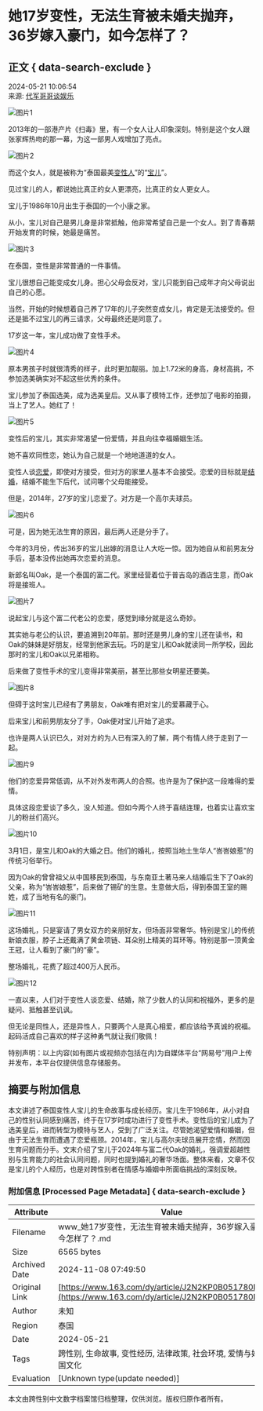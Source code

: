 # 她17岁变性，无法生育被未婚夫抛弃，36岁嫁入豪门，如今怎样了？

## 正文 { data-search-exclude }


2024-05-21 10:06:54  
来源: [代军哥哥谈娱乐](https://www.163.com/dy/media/T1409366037422.html)

![图片1](https://static.ws.126.net/163/f2e/dy_media/dy_media/static/images/ipLocation.f6d00eb.svg)

2013年的一部港产片《扫毒》里，有一个女人让人印象深刻。特别是这个女人跟张家辉热吻的那一幕，为这一部男人戏增加了亮点。

![图片2](https://nimg.ws.126.net/?url=http%3A%2F%2Fdingyue.ws.126.net%2F2024%2F0521%2F124087b5j00sdtcep000nd000hs00bvm.jpg&thumbnail=660x2147483647&quality=80&type=jpg)

而这个女人，就是被称为“泰国最美[变性人](https://ent.163.com/keywords/5/d/53d860274eba/1.html)”的“[宝儿](https://ent.163.com/keywords/5/9/5b9d513f/1.html)”。

见过宝儿的人，都说她比真正的女人更漂亮，比真正的女人更女人。

宝儿于1986年10月出生于泰国的一个小康之家。

从小，宝儿对自己是男儿身是非常抵触，他非常希望自己是一个女人。到了青春期开始发育的时候，她最是痛苦。

![图片3](https://nimg.ws.126.net/?url=http%3A%2F%2Fdingyue.ws.126.net%2F2024%2F0521%2F69eb5310j00sdtcep000rd000hs00bjm.jpg&thumbnail=660x2147483647&quality=80&type=jpg)

在泰国，变性是非常普通的一件事情。

宝儿很想自己能变成女儿身。担心父母会反对，宝儿只能到自己成年才向父母说出自己的心愿。

当然，开始的时候想着自己养了17年的儿子突然变成女儿，肯定是无法接受的。但还是抵不过宝儿的再三请求，父母最终还是同意了。

17岁这一年，宝儿成功做了变性手术。

![图片4](https://nimg.ws.126.net/?url=http%3A%2F%2Fdingyue.ws.126.net%2F2024%2F0521%2Fb837cee7j00sdtcep000jd000hs00a0m.jpg&thumbnail=660x2147483647&quality=80&type=jpg)

原本男孩子时就很清秀的样子，此时更加靓丽。加上1.72米的身高，身材高挑，不参加选美确实对不起这些优秀的条件。

宝儿参加了泰国选美，成为选美皇后。又从事了模特工作，还参加了电影的拍摄，当上了艺人。她红了！

![图片5](https://nimg.ws.126.net/?url=http%3A%2F%2Fdingyue.ws.126.net%2F2024%2F0521%2Fabcdc76aj00sdtcep002kd000fy00owm.jpg&thumbnail=660x2147483647&quality=80&type=jpg)

变性后的宝儿，其实非常渴望一份爱情，并且向往幸福婚姻生活。

她不喜欢同性恋，她认为自己就是一个地地道道的女人。

变性人谈[恋爱](https://ent.163.com/keywords/6/4/604b7231/1.html)，即使对方接受，但对方的家里人基本不会接受。恋爱的目标就是[结婚](https://ent.163.com/keywords/7/d/7ed35a5a/1.html)，结婚不能生下后代，试问哪个父母能接受。

但是，2014年，27岁的宝儿恋爱了。对方是一个高尔夫球员。

![图片6](https://nimg.ws.126.net/?url=http%3A%2F%2Fdingyue.ws.126.net%2F2024%2F0521%2F4afa8779j00sdtcep000qd000hs008om.jpg&thumbnail=660x2147483647&quality=80&type=jpg)

可是，因为她无法生育的原因，最后两人还是分手了。

今年的3月份，传出36岁的宝儿出嫁的消息让人大吃一惊。因为她自从和前男友分手后，基本没传出她再次恋爱的消息。

新郎名叫Oak，是一个泰国的富二代。家里经营着位于普吉岛的酒店生意，而Oak将是接班人。

![图片7](https://nimg.ws.126.net/?url=http%3A%2F%2Fdingyue.ws.126.net%2F2024%2F0521%2Fb06e4d42j00sdtcep0012d000hs00kim.jpg&thumbnail=660x2147483647&quality=80&type=jpg)

说起宝儿与这个富二代老公的恋爱，感觉到缘分就是这么奇妙。

其实她与老公的认识，要追溯到20年前。那时还是男儿身的宝儿还在读书，和Oak的妹妹是好朋友，经常到他家去玩。巧的是宝儿和Oak就读同一所学校，因此那时的宝儿和Oak以兄弟相称。

后来做了变性手术的宝儿变得非常美丽，甚至比那些女明星还要美。

![图片8](https://nimg.ws.126.net/?url=http%3A%2F%2Fdingyue.ws.126.net%2F2024%2F0521%2F2e86a3c4j00sdtcep001id000hs00m8m.jpg&thumbnail=660x2147483647&quality=80&type=jpg)

但碍于这时宝儿已经有了男朋友，Oak唯有把对宝儿的爱慕藏于心。

后来宝儿和前男朋友分了手，Oak便对宝儿开始了追求。

也许是两人认识已久，对对方的为人已有深入的了解，两个有情人终于走到了一起。

![图片9](https://nimg.ws.126.net/?url=http%3A%2F%2Fdingyue.ws.126.net%2F2024%2F0521%2F075250ecj00sdtcep001jd000hs00npm.jpg&thumbnail=660x2147483647&quality=80&type=jpg)

他们的恋爱异常低调，从不对外发布两人的合照。也许是为了保护这一段难得的爱情。

具体这段恋爱谈了多久，没人知道。但如今两个人终于喜结连理，也着实让喜欢宝儿的粉丝们高兴。

![图片10](https://nimg.ws.126.net/?url=http%3A%2F%2Fdingyue.ws.126.net%2F2024%2F0521%2Fa643ea44j00sdtcep002id000hs00m8m.jpg&thumbnail=660x2147483647&quality=80&type=jpg)

3月1日，是宝儿和Oak的大婚之日。他们的婚礼，按照当地土生华人“峇峇娘惹”的传统习俗举行。

因为Oak的曾曾祖父从中国移民到泰国，与东南亚土著马来人结婚后生下了Oak的父亲，称为“峇峇娘惹”，后来做了锡矿的生意。生意做大后，得到泰国王室的赐姓，成了当地有名的豪门。

![图片11](https://nimg.ws.126.net/?url=http%3A%2F%2Fdingyue.ws.126.net%2F2024%2F0521%2F3c4d72eaj00sdtcep0024d000hs00pom.jpg&thumbnail=660x2147483647&quality=80&type=jpg)

这场婚礼，只是宴请了男女双方的亲朋好友，但场面非常奢华。特别是宝儿的传统新娘衣服，脖子上还戴满了黄金项链、耳朵别上精美的耳环等。特别是那一顶黄金王冠，让人看到了豪门的“豪”。

整场婚礼，花费了超过400万人民币。

![图片12](https://nimg.ws.126.net/?url=http%3A%2F%2Fdingyue.ws.126.net%2F2024%2F0521%2F173163ddj00sdtcep0022d000hs00gkm.jpg&thumbnail=660x2147483647&quality=80&type=jpg)

一直以来，人们对于变性人谈恋爱、结婚，除了少数人的认同和祝福外，更多的是疑问、抵触甚至讥讽。

但无论是同性人，还是异性人，只要两个人是真心相爱，都应该给予真诚的祝福。起码活成自己喜欢的样子这种勇气就让我们敬佩！

特别声明：以上内容(如有图片或视频亦包括在内)为自媒体平台“网易号”用户上传并发布，本平台仅提供信息存储服务。

## 摘要与附加信息

<!-- tcd_abstract -->
本文讲述了泰国变性人宝儿的生命故事与成长经历。宝儿生于1986年，从小对自己的性别认同感到痛苦，终于在17岁时成功进行了变性手术。变性后的宝儿成为了选美皇后，进而转型为模特与艺人，受到了广泛关注。尽管她渴望爱情和婚姻，但由于无法生育而遭遇了恋爱瓶颈。2014年，宝儿与高尔夫球员展开恋情，然而因生育问题而分手。文末介绍了宝儿于2024年与富二代Oak的婚礼，强调爱超越性别与生育能力的社会认同问题，同时也提到婚礼的奢华场面。整体来看，文章不仅是宝儿的个人经历，也是对跨性别者在情感与婚姻中所面临挑战的深刻反映。
<!-- tcd_abstract_end -->

### 附加信息 [Processed Page Metadata] { data-search-exclude }

| Attribute       | Value                                  |
|-----------------|----------------------------------------|
| Filename        | www_她17岁变性，无法生育被未婚夫抛弃，36岁嫁入豪门，如今怎样了？.md                             |
| Size            | 6565 bytes                           |
| Archived Date   | 2024-11-08 07:49:50                             |
| Original Link   | [https://www.163.com/dy/article/J2N2KP0B051780D4.html](https://www.163.com/dy/article/J2N2KP0B051780D4.html)                       |
| Author          | 未知                               |
| Region          | 泰国                               |
| Date            | 2024-05-21                                 |
| Tags            | 跨性别, 生命故事, 变性经历, 法律政策, 社会环境, 爱情与婚姻, 泰国文化                                 |
| Evaluation            | [Unknown type(update needed)]                                 |
<!-- tcd_table_end -->

本文由跨性别中文数字档案馆归档整理，仅供浏览。版权归原作者所有。
